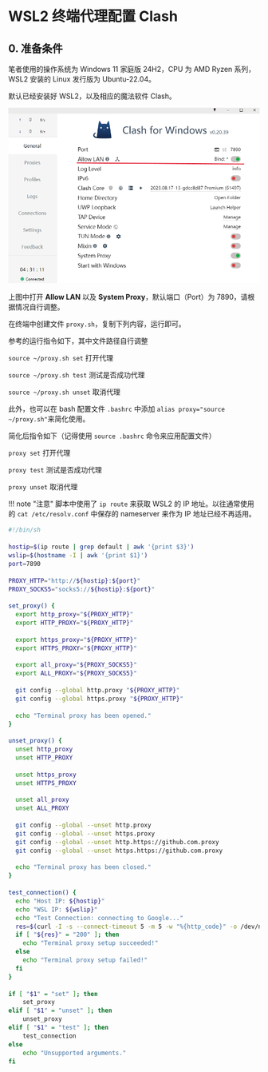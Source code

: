# WSL2 终端代理配置 Clash

## 0. 准备条件

笔者使用的操作系统为 Windows 11 家庭版 24H2，CPU 为 AMD Ryzen 系列，WSL2 安装的 Linux 发行版为 Ubuntu-22.04。

默认已经安装好 WSL2，以及相应的魔法软件 Clash。

![](image/1.png)

上图中打开 **Allow LAN** 以及 **System Proxy**，默认端口（Port）为 7890，请根据情况自行调整。

在终端中创建文件 `proxy.sh`，复制下列内容，运行即可。

参考的运行指令如下，其中文件路径自行调整

`source ~/proxy.sh set`   打开代理

`source ~/proxy.sh test`  测试是否成功代理

`source ~/proxy.sh unset` 取消代理

此外，也可以在 bash 配置文件 `.bashrc` 中添加 `alias proxy="source ~/proxy.sh"`来简化使用。

简化后指令如下（记得使用 `source .bashrc` 命令来应用配置文件）

`proxy set`   打开代理

`proxy test`  测试是否成功代理

`proxy unset` 取消代理


!!! note "注意"
    脚本中使用了 `ip route` 来获取 WSL2 的 IP 地址。以往通常使用的 `cat /etc/resolv.conf` 中保存的 nameserver 来作为 IP 地址已经不再适用。

```bash
#!/bin/sh

hostip=$(ip route | grep default | awk '{print $3}')
wslip=$(hostname -I | awk '{print $1}')
port=7890

PROXY_HTTP="http://${hostip}:${port}"
PROXY_SOCKS5="socks5://${hostip}:${port}"

set_proxy() {
  export http_proxy="${PROXY_HTTP}"
  export HTTP_PROXY="${PROXY_HTTP}"

  export https_proxy="${PROXY_HTTP}"
  export HTTPS_PROXY="${PROXY_HTTP}"

  export all_proxy="${PROXY_SOCKS5}"
  export ALL_PROXY="${PROXY_SOCKS5}"

  git config --global http.proxy "${PROXY_HTTP}"
  git config --global https.proxy "${PROXY_HTTP}"

  echo "Terminal proxy has been opened."
}

unset_proxy() {
  unset http_proxy
  unset HTTP_PROXY

  unset https_proxy
  unset HTTPS_PROXY

  unset all_proxy
  unset ALL_PROXY

  git config --global --unset http.proxy
  git config --global --unset https.proxy
  git config --global --unset http.https://github.com.proxy
  git config --global --unset https.https://github.com.proxy

  echo "Terminal proxy has been closed."
}

test_connection() {
  echo "Host IP: ${hostip}"
  echo "WSL IP: ${wslip}"
  echo "Test Connection: connecting to Google..."
  res=$(curl -I -s --connect-timeout 5 -m 5 -w "%{http_code}" -o /dev/null https://www.google.com)
  if [ "${res}" = "200" ]; then
    echo "Terminal proxy setup succeeded!"
  else
    echo "Terminal proxy setup failed!"
  fi
}

if [ "$1" = "set" ]; then
    set_proxy
elif [ "$1" = "unset" ]; then
    unset_proxy
elif [ "$1" = "test" ]; then
    test_connection
else
    echo "Unsupported arguments."
fi
```